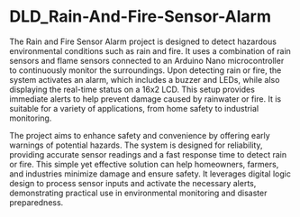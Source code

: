 # DLD_Rain-And-Fire-Sensor-Alarm


The Rain and Fire Sensor Alarm project is designed to detect hazardous environmental conditions such as rain and fire. It uses a combination of rain sensors and flame sensors connected to an Arduino Nano microcontroller to continuously monitor the surroundings. Upon detecting rain or fire, the system activates an alarm, which includes a buzzer and LEDs, while also displaying the real-time status on a 16x2 LCD. This setup provides immediate alerts to help prevent damage caused by rainwater or fire. It is suitable for a variety of applications, from home safety to industrial monitoring.

The project aims to enhance safety and convenience by offering early warnings of potential hazards. The system is designed for reliability, providing accurate sensor readings and a fast response time to detect rain or fire. This simple yet effective solution can help homeowners, farmers, and industries minimize damage and ensure safety. It leverages digital logic design to process sensor inputs and activate the necessary alerts, demonstrating practical use in environmental monitoring and disaster preparedness.
